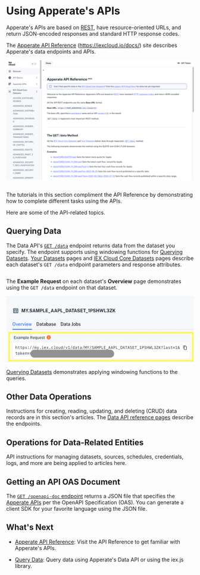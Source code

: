 # Using Apperate's APIs

Apperate's APIs are based on [REST](https://en.wikipedia.org/wiki/Representational_state_transfer), have resource-oriented URLs, and return JSON-encoded responses and standard HTTP response codes. 

The [Apperate API Reference](https://iexcloud.io/docs/) (<https://iexcloud.io/docs/>) site describes Apperate's data endpoints and APIs.

![](./use-apperate-apis/apperate-api-reference.png)

```{important} We are in the process of migrating legacy IEX Cloud Core Data to IEX Cloud Core Datasets in Apperate. IEX Cloud's API reference is currently split between Apperate's [API Reference](https://iexcloud.io/docs/) and the [Legacy API Reference](https://iexcloud.io/docs/api/). If the [API Reference](https://iexcloud.io/docs/) doesn't list the data you want, please check the [Legacy API Reference](https://iexcloud.io/docs/api/).
```

The tutorials in this section compliment the API Reference by demonstrating how to complete different tasks using the APIs.

Here are some of the API-related topics.

## Querying Data

The Data API's [`GET /data`](https://iexcloud.io/docs/apperate-apis/data/get-data) endpoint returns data from the dataset you specify. The endpoint supports using windowing functions for [Querying Datasets](../search-data/querying-datasets.md). [Your Datasets](https://iexcloud.io/docs/datasets) pages and [IEX Cloud Core Datasets](https://iexcloud.io/docs/core) pages describe each dataset's `GET /data` endpoint parameters and response attributes.

```{important} We are in the process of migrating legacy IEX Cloud Core Data to IEX Cloud Core Datasets in Apperate. IEX Cloud's API reference is currently split between Apperate's [API Reference](https://iexcloud.io/docs/) and the [Legacy API Reference](https://iexcloud.io/docs/api/). If the [API Reference](https://iexcloud.io/docs/) doesn't list the data you want, please check the [Legacy API Reference](https://iexcloud.io/docs/api/).
```

The **Example Request** on each dataset's **Overview** page demonstrates using the `GET /data` endpoint on that dataset.

![](./use-apperate-apis/example_request.png)

[Querying Datasets](../search-data/querying-datasets.md) demonstrates applying windowing functions to the queries.

## Other Data Operations

Instructions for creating, reading, updating, and deleting (CRUD) data records are in this section's articles. The [Data API reference pages](https://iexloud.io//docs/apperate-apis/data) describe the endpoints.

## Operations for Data-Related Entities

API instructions for managing datasets, sources, schedules, credentials, logs, and more are being applied to articles here. 

## Getting an API OAS Document

The [`GET /openapi-doc` endpoint](https://iexcloud.io/docs/apperate-apis/advanced/get-openapi-json) returns a JSON file that specifies the [Apperate APIs](https://iexcloud.io/docs/apperate-apis) per the OpenAPI Specification (OAS). You can generate a client SDK for your favorite language using the JSON file. 

## What's Next

- [Apperate API Reference](https://iexcloud.io/docs/): Visit the API Reference to get familiar with Apperate's APIs. 

- [Query Data](../search-data.md): Query data using Apperate's Data API or using the iex.js library. 